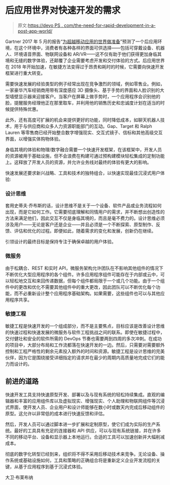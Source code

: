 # 后应用世界对快速开发的需求

> 原文:[https://devo PS . com/the-need-for-rapid-development-in-a-post-app-world/](https://devops.com/the-need-for-rapid-development-in-a-post-app-world/)

Gartner 2017 年 5 月的报告“[为超越移动应用的世界做准备](https://www.gartner.com/doc/3714243/preparing-world-apps)”预测了一个后应用环境，在这个环境中，消费者有各种各样的界面可供选择——包括可穿戴设备、机器人、环境语音界面、物联网设备和 AR/VR——这不仅有助于他们获得更加身临其境和无缝的数字体验，还颠覆了企业需要考虑开发和交付体验的方式。后应用世界在 2018 年开始加速，在敏捷方法变得过于昂贵和耗时的时候，它需要向快速开发框架进行重大转变。

需要快速发展的经验类型的例子经常出现在竞争激烈的领域，例如零售业。例如，一家豪华汽车经销商用带有深度感应 3D 摄像头、基于手势的界面和人脸识别的大型墙壁显示器来迎接客户。当客户在屏幕上做手势时，一个应用程序会识别他的脸，提醒服务经理他正在那里取车，并利用他的销售历史和忠诚度计划在适当的时候提供特殊优惠。

此外，还有高度可扩展的机会来提供更好的功能，同时降低成本，如聊天机器人技术，用于与供应商和众多人力资源职能部门的互动。Gap、Target 和 Ralph Lauren 等零售商已经开始整合数字增强现实、交互式镜子、信标和其他高级交互界面，以增强实体购物体验。

身临其境的体验和物理/数字融合需要一个快速开发框架，在该框架中，开发人员的资源被用于基础设施，但不会浪费在构建可通过预构建模块轻松集成的定制功能上。这释放了开发人员的资源，并允许业务线对最终的体验有更大的影响。

快速发展还要求新兴战略、工具和技术的独特组合，以快速实现最佳沉浸式用户体验:

### **设计思维**

套用史蒂夫·乔布斯的话，设计思维不是关于一个设备、软件产品或业务流程如何出现，而是它如何工作。它需要彻底理解和同情用户的需求，并不断想出创造性的方法来满足他们，因此交互不仅是身临其境的，而且是毫不费力的。设计思维必须涉及用户——无论是客户还是企业——并且必须是一个不断探索、原型制作、反馈、评估和优化的过程。即便如此，随着需求的变化和发展，创新仍在继续。

引领设计的最终目标是保持专注于确保卓越的用户体验。

### **微服务**

由于松耦合、REST 和实时 API，微服务架构允许团队在不影响其他组件的情况下不断优化大型应用程序的各个组件。许多应用程序组件可能存在于内部或云中，可以轻松地交互和来回传递数据，但每个组件都局限于一个或几个功能。由于一个组件中的更改和优化不需要其他组件中的重大更改，因此团队可以不断优化每个功能，而不必重新设计整个应用程序基础架构。如果需要，这些组件也可以与其他应用程序共享。

### **敏捷工程**

敏捷工程是快速开发的一个组成部分，而不是主要焦点，目标应该是改善设计思维的快速过程和快速发展的微服务与软件工程挑战之间的联系。即使在敏捷过程中，交付健壮和安全的软件所需的 DevOps 节奏也需要两到四周的多次冲刺。在成功的项目中，大部分布局和工作流都落在快速开发的一边。然后，只需要对需要额外控制和工程严格性的剩余元素投入额外的时间和资源。敏捷工程是设计思维的完美伙伴，因为它是围绕接受详细指定的请求并在最少的周期内高质量地完成它们的能力而设计的。

## **前进的道路**

快速开发工具支持快速原型开发、部署以及与现有系统的轻松持续集成。直观的编辑器和丰富的应用组件库以及虚拟现实、增强现实、个人助理和物联网组件等沉浸式界面，使开发人员、企业用户和设计师能够在数小时或数天内完成后移动组件的原型。这允许以非常低的成本进行快速反馈和评估。

然后，开发人员可以通过脚本进一步扩展和定制原型，使它们成为实际的生产系统。最好的工具具有充足的连接器和 API 供应，可以与现有系统链接，并在许多不同的移动平台、设备和显示器上本地运行。合适的工具可以加速创新并大幅削减成本。

彻底的数字化转型已经到来，组织将不得不采用后移动技术来竞争。无论设备、操作系统或基础设施如何，工具和策略的正确组合将是重新定义企业开发流程的关键，从基于应用程序到基于沉浸式体验。

大卫·布莱布纳